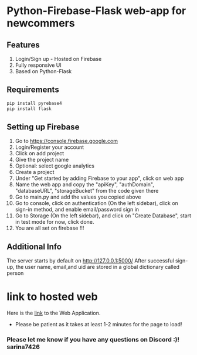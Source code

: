 # Python-Firebase-Flask web-app for newcommers

## Features
1) Login/Sign up - Hosted on Firebase
2) Fully responsive UI
3) Based on Python-Flask

## Requirements
```bash
pip install pyrebase4
pip install flask
```

## Setting up Firebase

1) Go to https://console.firebase.google.com
2) Login/Register your account
3) Click on add project
4) Give the project name
5) Optional: select google analytics
6) Create a project
7) Under "Get started by adding Firebase to your app", click on web app
8) Name the web app and copy the "apiKey", "authDomain", "databaseURL", "storageBucket" from the code given there
9) Go to main.py and add the values you copied above
10) Go to console, click on authentication (On the left sidebar), click on sign-in method, and enable email/password sign in
11) Go to Storage (On the left sidebar), and click on "Create Database", start in test mode for now, click done.
12) You are all set on firebase !!!

## Additional Info

The server starts by default on http://127.0.0.1:5000/
After successful sign-up, the user name, email,and uid are stored in a global dictionary called person
# link to hosted web
Here is the [link](https://covidweb-flask.onrender.com/) to the Web Application. 
- Please be patient as it takes at least 1-2 minutes for the page to load!
### Please let me know if you have any questions on Discord :)! sarina7426
